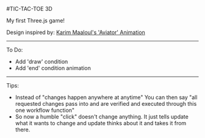 #TIC-TAC-TOE 3D

My first Three.js game!

Design inspired by: [Karim Maaloul's 'Aviator' Animation](http://tympanus.net/codrops/2016/04/26/the-aviator-animating-basic-3d-scene-threejs/)

---

To Do:

- Add 'draw' condition
- Add 'end' condition animation

---

Tips:

- Instead of "changes happen anywhere at anytime" You can then say "all requested changes pass into and are verified and executed through this one workflow function"
- So now a humble "click" doesn't change anything. It just tells update what it wants to change and update thinks about it and takes it from there.
